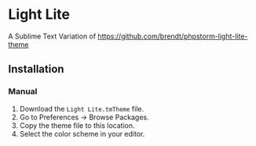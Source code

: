 # Light Lite
A Sublime Text Variation of https://github.com/brendt/phpstorm-light-lite-theme

## Installation
### Manual
1. Download the `Light Lite.tmTheme` file.
2. Go to Preferences -> Browse Packages.
3. Copy the theme file to this location.
4. Select the color scheme in your editor.
